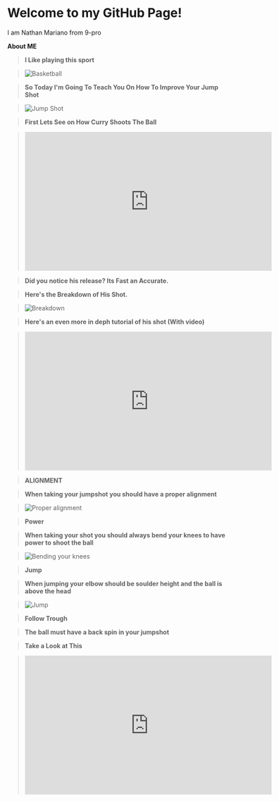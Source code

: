 # Welcome to my GitHub Page!
I am Nathan Mariano from 9-pro
	
**About ME**

>**I Like playing this sport**


  >![Basketball](https://user-images.githubusercontent.com/118333424/202359142-7d949d68-9c5a-494a-8449-0bf1c068f0be.png)

> **So Today I'm Going To Teach You On How To Improve Your Jump Shot**
 
 
 >![Jump Shot](https://user-images.githubusercontent.com/118333424/202585269-de6458aa-1a60-4c1a-8268-abcd66fd723e.png)

>**First Lets See on How Curry Shoots The Ball**

><iframe width="560" height="315" src="https://www.youtube.com/embed/cyaqJuQwoZs" title="YouTube video player" frameborder="0" allow="accelerometer; autoplay; clipboard-write; encrypted-media; gyroscope; picture-in-picture" allowfullscreen></iframe>

>**Did you notice his release? Its Fast an Accurate.**

>**Here's the Breakdown of His Shot.**

>![Breakdown](https://user-images.githubusercontent.com/118333424/202587393-14f83cde-a96c-4f81-a516-2712ec83b6f8.png)

>**Here's an even more in deph tutorial of his shot (With video)**

><iframe width="560" height="315" src="https://www.youtube.com/embed/_anxl_hE9jQ" title="YouTube video player" frameborder="0" allow="accelerometer; autoplay; clipboard-write; encrypted-media; gyroscope; picture-in-picture" allowfullscreen></iframe>


>**ALIGNMENT**

>**When taking your jumpshot you should have a proper alignment**



>![Proper alignment](https://user-images.githubusercontent.com/118333424/202971659-7fb3e900-19ac-483a-8c08-351d8627753b.png)


>**Power**

>**When taking your shot you should always bend your knees to have power to shoot the ball**


>![Bending your knees](https://user-images.githubusercontent.com/118333424/202972177-9e223002-b8fb-4cf3-9b35-3ea19f1e4d0e.png)


>**Jump**

>**When jumping your elbow should be soulder height and the ball is above the head**

>![Jump](https://user-images.githubusercontent.com/118333424/202972603-b3d0f4f7-ffe7-49ed-aead-cdd50148bba0.png)

>**Follow Trough**

>**The ball must have a back spin in your jumpshot**

>**Take a Look at This**

><iframe width="560" height="315" src="https://www.youtube.com/embed/lLCz7B14rTA" title="YouTube video player" frameborder="0" allow="accelerometer; autoplay; clipboard-write; encrypted-media; gyroscope; picture-in-picture" allowfullscreen></iframe>
